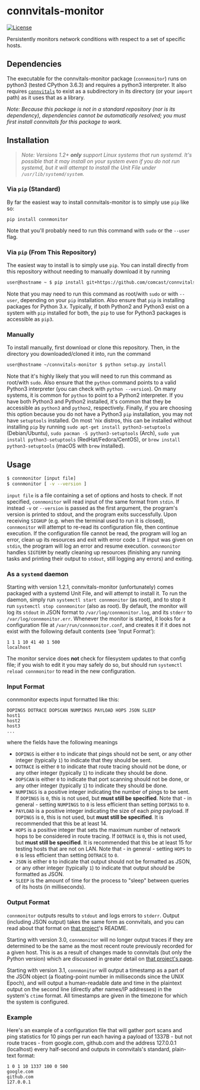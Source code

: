 # connvitals-monitor

[![License](https://img.shields.io/badge/License-Apache%202.0-blue.svg)](https://opensource.org/licenses/Apache-2.0)

Persistently monitors network conditions with respect to a set of specific hosts.

## Dependencies
The executable for the connvitals-monitor package (`connmonitor`) runs on python3 (tested CPython 3.6.3) and requires a python3 interpreter. It also requires [`connvitals`](https://github.com/comcast/connvitals) to exist as a subdirectory in its directory (or your `import` path) as it uses that as a library.

*Note: Because this package is not in a standard repository (nor is its dependency), dependencies cannot be automatically resolved; you must first install connvitals for this package to work.*

## Installation
> *Note: Versions 1.2+ **only** support Linux systems that run systemd. It's possible that it may install on your system even if you do not run systemd, but it will attempt to install the Unit File under `/usr/lib/systemd/system`.*

### Via `pip` (Standard)
By far the easiest way to install connvitals-monitor is to simply use `pip` like so:
```
pip install connmonitor
```
Note that you'll probably need to run this command with `sudo` or the `--user` flag.

### Via `pip` (From This Repository)
The easiest way to install is to simply use `pip`. You can install directly from this repository without needing to manually download it by running
```bash
user@hostname ~ $ pip install git+https://github.com/comcast/connvitals-monitor.git#egg=connmonitor
```
Note that you may need to run this command as root/with `sudo` or with `--user`, depending on your `pip` installation. Also ensure that `pip` is installing packages for Python 3.x. Typically, if both Python2 and Python3 exist on a system with `pip` installed for both, the `pip` to use for Python3 packages is accessible as `pip3`.

### Manually
To install manually, first download or clone this repository. Then, in the directory you downloaded/cloned it into, run the command
```bash
user@hostname ~/connvitals-monitor $ python setup.py install
```
Note that it's highly likely that you will need to run this command as root/with `sudo`. Also ensure that the `python` command points to a valid Python3 interpreter (you can check with `python --version`). On many systems, it is common for `python` to point to a Python2 interpreter. If you have both Python3 and Python2 installed, it's common that they be accessible as `python3` and `python2`, respectively.
Finally, if you are choosing this option because you do not have a Python3 `pip` installation, you may not have `setuptools` installed. On most 'nix distros, this can be installed without installing `pip` by running `sudo apt-get install python3-setuptools` (Debian/Ubuntu), `sudo pacman -S python3-setuptools` (Arch), `sudo yum install python3-setuptools` (RedHat/Fedora/CentOS), or `brew install python3-setuptools` (macOS with `brew` installed).

## Usage
```bash
$ connmonitor [input file]
$ connmonitor [ -v --version ]
```
`input file` is a file containing a set of options and hosts to check. If not specified, `connmonitor` will read input of the same format from `stdin`. If instead `-v` or `--version` is passed as the first argument, the program's version is printed to stdout, and the program exits successfully.
Upon receiving `SIGHUP` (e.g. when the terminal used to run it is closed), `connmonitor` will attempt to re-read its configuration file, then continue execution. If the configuration file cannot be read, the program will log an error, clean up its resources and exit with error code `1`. If input was given on `stdin`, the program will log an error and resume execution.
`connmonitor` handles `SIGTERM` by neatly cleaning up resources (finishing any running tasks and printing their output to `stdout`, still logging any errors) and exiting.

### As a `systemd` daemon
Starting with version 1.2.1, connvitals-monitor (unfortunately) comes packaged with a systemd Unit File, and will attempt to install it. To run the daemon, simply run `systemctl start connmonitor` (as root), and to stop it run `systemctl stop connmonitor` (also as root). By default, the monitor will log its `stdout` in JSON format to `/var/log/connmonitor.log`, and its `stderr` to `/var/log/connmonitor.err`. Whenever the monitor is started, it looks for a configuration file at `/var/run/connmonitor.conf`, and creates it if it does not exist with the following default contents (see 'Input Format'):
```
1 1 1 10 41 40 1 500
localhost
```
The monitor service does **not** check for filesystem updates to that config file; if you wish to edit it you may safely do so, but should run `systemctl reload connmonitor` to read in the new configuration.

### Input Format
connmonitor expects input formatted like this:
```
DOPINGS DOTRACE DOPSCAN NUMPINGS PAYLOAD HOPS JSON SLEEP
host1
host2
host3
...
```
where the fields have the following meanings
* `DOPINGS` is either `0` to indicate that pings should not be sent, or any other integer (typically `1`) to indicate that they should be sent.
* `DOTRACE` is either `0` to indicate that route tracing should not be done, or any other integer (typically `1`) to indicate they should be done.
* `DOPSCAN` is either `0` to indicate that port scanning should not be done, or any other integer (typically `1`) to indicate they should be done.
* `NUMPINGS` is a positive integer indicating the number of pings to be sent. If `DOPINGS` is `0`, this is not used, but **must still be specified**. Note that - in general - setting `NUMPINGS` to `0` is less efficient than setting `DOPINGS` to `0`.
* `PAYLOAD` is a positive integer indicating the size of each *ping* payload. If `DOPINGS` is `0`, this is not used, but **must still be specified**. It is recommended that this be at least 14.
* `HOPS` is a positive integer that sets the maximum number of network hops to be considered in route tracing. If `DOTRACE` is `0`, this is not used, but **must still be specified**. It is recommended that this be at least 15 for testing hosts that are not on LAN. Note that - in general - setting `HOPS` to `0` is less efficient than setting `DOTRACE` to `0`.
* `JSON` is either `0` to indicate that output should not be formatted as JSON, or any other integer (typically `1`) to indicate that output *should* be formatted as JSON.
* `SLEEP` is the amount of time for the process to "sleep" between queries of its hosts (in milliseconds).


### Output Format
`connmonitor` outputs results to `stdout` and logs errors to `stderr`. Output (including JSON output) takes the same form as connvitals, and you can read about that format on [that project](https://github.com/comcast/connvitals)'s README.

Starting with version 3.0, `connmonitor` will no longer output traces if they are determined to be the same as the most recent route previously recorded for a given host. This is as a result of changes made to connvitals (but only the Python version) which are discussed in greater detail on [that project's page](https://github.com/comcast/connvitals).

Starting with version 3.1, `connmonitor` will output a timestamp as a part of the JSON object (a floating-point number in milliseconds since the UNIX Epoch), and will output a human-readable date and time in the plaintext output on the second line (directly after names/IP addresses) in the system's `ctime` format. All timestamps are given in the timezone for which the system is configured.


### Example
Here's an example of a configuration file that will gather port scans and ping statistics for 10 pings per run each having a payload of 1337B - but not route traces - from google.com, github.com and the address 127.0.0.1 (localhost) every half-second and outputs in connvitals's standard, plain-text format:
```
1 0 1 10 1337 100 0 500
google.com
github.com
127.0.0.1
```

